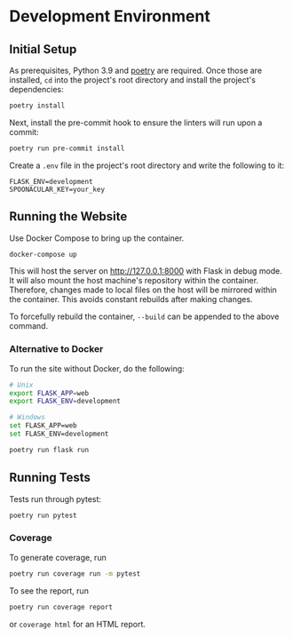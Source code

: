 # Development Environment

## Initial Setup

As prerequisites, Python 3.9 and [poetry] are required. Once those are installed, `cd` into the project's root directory and install the project's dependencies:

```bash
poetry install
```

Next, install the pre-commit hook to ensure the linters will run upon a commit:

```bash
poetry run pre-commit install
```

Create a `.env` file in the project's root directory and write the following to it:

```
FLASK_ENV=development
SPOONACULAR_KEY=your_key
```

## Running the Website

Use Docker Compose to bring up the container.

```bash
docker-compose up
```

This will host the server on http://127.0.0.1:8000 with Flask in debug mode. It will also mount the host machine's repository within the container. Therefore, changes made to local files on the host will be mirrored within the container. This avoids constant rebuilds after making changes.

To forcefully rebuild the container, `--build` can be appended to the above command.

### Alternative to Docker

To run the site without Docker, do the following:

```bash
# Unix
export FLASK_APP=web
export FLASK_ENV=development

# Windows
set FLASK_APP=web
set FLASK_ENV=development

poetry run flask run
```

## Running Tests

Tests run through pytest:

```bash
poetry run pytest
```

### Coverage

To generate coverage, run

```bash
poetry run coverage run -m pytest
```

To see the report, run

```bash
poetry run coverage report
```

or `coverage html` for an HTML report.

[poetry]: https://github.com/python-poetry/poetry/
